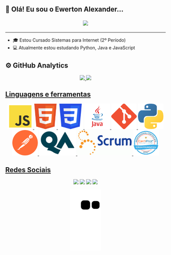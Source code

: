 ## 👋 Olá! Eu sou o Ewerton Alexander...

<h3 align="center">
  <a align="center" href="https://github.com/DenverCoder1/readme-typing-svg"><img src="https://readme-typing-svg.herokuapp.com?&font=IBM+Plex+Sans&color=000000&size=25&lines=Bem+-+vindo+a+minha+página..." /></a>
</h3>

---

- 🎓 Estou Cursado Sistemas para Internet (2º Período)
- 💻 Atualmente estou estudando Python, Java e JavaScript

## ⚙️  GitHub Analytics

<div align="center">
  <a href="https://github.com/ewertonalex">
  <img height="180em" src="https://github-readme-stats.vercel.app/api?username=ewertonalex&show_icons=true&theme=dark&include_all_commits=true&count_private=true"/>
  <img height="180em" src="https://github-readme-stats.vercel.app/api/top-langs/?username=ewertonalex&layout=compact&langs_count=7&theme=dark"/>
</div>
  
  
   ## Linguagens e ferramentas
  
 <div align="center">
<img height="80em" src="https://github.com/Ewertonalex/Ewertonalex/blob/main/logo/logo-javascript-1024.png"/>
<img height="80em" src="https://github.com/Ewertonalex/Ewertonalex/blob/main/logo/html5-logo-10.png"/>
<img height="80em" src="https://github.com/Ewertonalex/Ewertonalex/blob/main/logo/CSS3_logo.svg.png"/>
<img height="80em" src="https://github.com/Ewertonalex/Ewertonalex/blob/main/logo/4ba63826-fe43-497e-a152-7b03d6b4b49c.png"/>
<img height="80em" src="https://github.com/Ewertonalex/Ewertonalex/blob/main/logo/Git-Icon-1788C.png"/>
<img height="80em" src="https://github.com/Ewertonalex/Ewertonalex/blob/main/logo/5848152fcef1014c0b5e4967.png"/>
<img height="80em" src="https://github.com/Ewertonalex/Ewertonalex/blob/main/logo/postman-logo-0087CA0D15-seeklogo.com.png"/>
<img height="80em" src="https://github.com/Ewertonalex/Ewertonalex/blob/main/logo/qa-logo-freelogovectors.net_.png"/>
<img height="80em" src="https://github.com/Ewertonalex/Ewertonalex/blob/main/logo/28-scrum-600x279.webp"/>
<img height="80em" src="https://github.com/Ewertonalex/Ewertonalex/blob/main/logo/Scrum-Foundation-Professional-Certificate-SFPC-2021_.png"/>
</div>
    
 ## Redes Sociais
  
  <div align="center">
    
   <a href="https://api.whatsapp.com/send?phone=5583999402688&text=Olá, aqui é Ewerton! Essa é uma mensagem automática, mas fique tranquilo, jajá sua mensagem será respondida!" target="_blank"><img height="40em" src="https://img.shields.io/badge/WhatsApp-25D366?style=for-the-badge&logo=whatsapp&logoColor=white"></a>
  <a href="https://instagram.com/ewertonalexander" target="_blank"><img height="40em" src="https://img.shields.io/badge/Instagram-E4405F?style=for-the-badge&logo=instagram&logoColor=white"></a>
 	<a href="mailto:ewertonlgk20@gmail.com" target="_blank"><img height="40em" src="https://img.shields.io/badge/Gmail-D14836?style=for-the-badge&logo=gmail&logoColor=white"></a>
   <a href="https://www.linkedin.com/in/ewerton-alexander-sfpc%E2%84%A2-780869232/" target="_blank"><img height="40em" src="https://img.shields.io/badge/LinkedIn-0077B5?style=for-the-badge&logo=linkedin&logoColor=white"></a>
    
![Snake animation](https://github.com/Ewertonalex/Ewertonalex/blob/output/github-contribution-grid-snake.svg)
 

</div>
  


  
    
